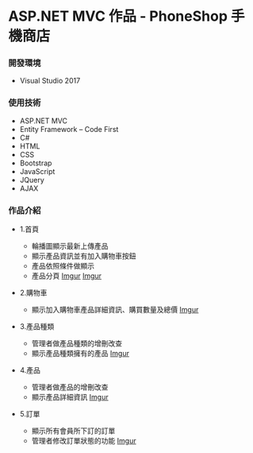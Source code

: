 # ASP.NET MVC 作品 - PhoneShop 手機商店

### 開發環境
* Visual Studio 2017
    
### 使用技術
* ASP.NET MVC
* Entity Framework – Code First
* C#
* HTML
* CSS
* Bootstrap
* JavaScript
* JQuery
* AJAX

### 作品介紹
* 1.首頁
    * 輪播圖顯示最新上傳產品
    * 顯示產品資訊並有加入購物車按鈕
    * 產品依照條件做顯示
    * 產品分頁
[Imgur](https://i.imgur.com/AZgzFBq.png)
[Imgur](https://i.imgur.com/nU8QVhb.png)

* 2.購物車
    * 顯示加入購物車產品詳細資訊、購買數量及總價
[Imgur](https://i.imgur.com/RYF4lAY.png)

* 3.產品種類
    * 管理者做產品種類的增刪改查
    * 顯示產品種類擁有的產品
[Imgur](https://i.imgur.com/jnfIdpL.png)

* 4.產品
    * 管理者做產品的增刪改查
    * 顯示產品詳細資訊
[Imgur](https://i.imgur.com/wqYAqeH.png)

* 5.訂單
    * 顯示所有會員所下訂的訂單
    * 管理者修改訂單狀態的功能
[Imgur](https://i.imgur.com/0XOe2uP.png)

